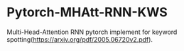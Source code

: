 # Pytorch-MHAtt-RNN-KWS
Multi-Head-Attention RNN pytorch implement for keyword spotting(https://arxiv.org/pdf/2005.06720v2.pdf).
